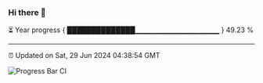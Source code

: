 ### Hi there 👋

⏳ Year progress { ██████████████▁▁▁▁▁▁▁▁▁▁▁▁▁▁▁▁ } 49.23 %

---

⏰ Updated on Sat, 29 Jun 2024 04:38:54 GMT

![Progress Bar CI](https://github.com/IshwaranRudhara/GIT-ACTION/workflows/Progress%20Bar%20CI/badge.svg)
